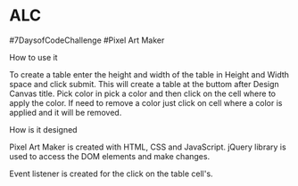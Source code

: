 # ALC
#7DaysofCodeChallenge
#Pixel Art Maker

How to use it

To create a table enter the height and width of the table in Height and Width space and click submit.
This will create a table at the buttom after Design Canvas title.
Pick color in pick a color and then click on the cell where to apply the color.
If need to remove a color just click on cell where a color is applied and it will be removed.

How is it designed

Pixel Art Maker is created with HTML, CSS and JavaScript. jQuery library is used to access the DOM elements and make changes. 

Event listener is created for the click on the table cell's.
